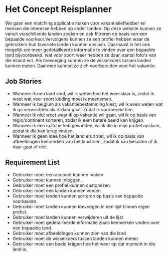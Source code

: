 #

# Het Concept Reisplanner
We gaan een matching applicatie maken voor vakantieliefhebber en mensen die interesse hebben op ander landen. Op deze website kunnen ze vanuit verschillende landen zoeken en ook filtreren op basis van een bepaalde voorkeur.Vervolgens kunnen ze een profiel hebben waar de gebruikers hun favoriete landen kunnen opslaan. Daarnaast is het ook mogelijk om  meer  gedetailleerde informatie te vinden over een bepaalde land bijvoorbeekd, wat voor soort weer hebben ze daar, aantal foto's van die eiland ect. Als toevoeging kunnen ze de wisselkoers tussen landen kunnen meten. Daarmee kunnen ze zich voorbereiden voor het vakantie.


## Job Stories 
- Wanneer ik een land vind, wil ik weten hoe het weer daar is, zodat ik weet wat voor soort kleding moet ik meenemen. 
- Wanneer ik belgium als vakantiebestemming kiest, wil ik even weten wat ik ga verwachten als ik daar gaat. Zodat ik voorbereid ben.
- Wanneer ik niet weet waar ik op vakantie wil gaan, wil ik op basis van regio/continent sorteren, zodat ik eem betere beeld kan krijgen.
- Wanneer ik een matche heb gevonden, wil ik die in mijn profiel opslaan, zodat ik die kan terug vinden. 
- Wanneer ik geen idee hoe het land eruit ziet, wil ik op basis van afbeeldingen kenmerken van het land zien, zodat ik kan besuiten of ik daar gaat of niet.

## Requirement List
- Gebruiker moet een account kunnen maken.
- Gebruiker moet kunnen inloggen.
- Gebruiker moet een profiel kunnen customizen.
- Gebruiker moet een landen kunnen vinden. 
- Gebruiker moet landen kunnen sorteren op basis van bepaalde voorkeuren.
- Gebruiker moet landen kunnen toevoegen in een lijst binnen eigen profiel.
- Gebruiker moet landen kunnen verwijderen uit de lijst 
- Gebruiker moet gedetailleerde informatie zoals kenmerken vinden over een bepaalde land.
- Gebruiker moet afbeeldingen kunnen zien van die land 
- Gebruiker moet de wisselkoers tussen landen kunnen meten
- Gebruiker moet een beeld krijgen hoe het weer op dat moment in die land is. 

